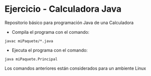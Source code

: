 # Ejercicio - Calculadora Java

Repositorio básico para programación Java de una Calculadora

* Compila el programa con el comando:
```
javac miPaquete/*.java
```
* Ejecuta el programa con el comando:
```
java miPaquete.Principal
```

Los comandos anteriores están considerados para un ambiente Linux

